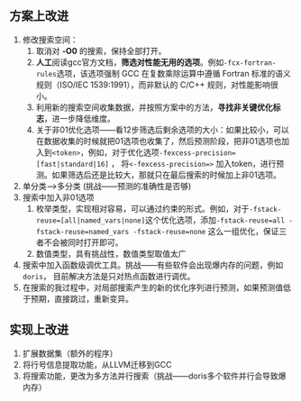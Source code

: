 ## 方案上改进
1. 修改搜索空间：
	1. 取消对 **-O0** 的搜索，保持全部打开。
	2. **人工**阅读gcc官方文档，**筛选对性能无用的选项**。例如`-fcx-fortran-rules`选项，该选项强制 GCC 在复数乘除运算中遵循 ​​Fortran 标准​的语义规则（ISO/IEC 1539:1991），而非默认的 C/C++ 规则，对性能影响很小。
	3. 利用新的搜索空间收集数据，并按照方案中的方法，**寻找非关键优化标志**，进一步降低维度。
	4. 关于非01优化选项——看12步筛选后剩余选项的大小：如果比较小，可以在数据收集的时候就把01选项也收集了，然后预测阶段，把非01选项也加入到`<token>`，例如，对于优化选项`-fexcess-precision=[fast|standard|16]` ， 将`<-fexcess-precision=>` 加入token，进行预测。如果筛选后还是比较大，那就只在最后搜索的时候加上非01选项。
2. 单分类-->多分类 (挑战——预测的准确性是否够)
3. 搜索中加入非01选项
	1. 枚举类型，实现相对容易，可以通过约束的形式。例如，对于`-fstack-reuse=[all|named_vars|none]`这个优化选项，添加`-fstack-reuse=all -fstack-reuse=named_vars -fstack-reuse=none` 这么一组优化，保证三者不会被同时打开即可。
	2. 数值类型，具有挑战性，数值类型取值太广
4. 搜索中加入函数级调优工具。挑战——有些软件会出现爆内存的问题，例如`doris`， 目前解决方法是只对热点函数进行调优。
5. 在搜索的我过程中，对局部搜索产生的新的优化序列进行预测，如果预测值低于预期，直接跳过，重新变异。
## 实现上改进
1. 扩展数据集（额外的程序）
2. 将行号信息提取功能，从LLVM迁移到GCC
3. 将搜索功能，更改为多方法并行搜索（挑战——doris多个软件并行会导致爆内存）
